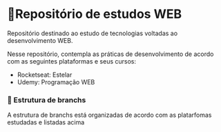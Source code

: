 # 🚀Repositório de estudos WEB

Repositório destinado ao estudo de tecnologias voltadas ao desenvolvimento WEB.

Nesse repositório, contempla as práticas de desenvolvimento de acordo com as seguintes plataformas e seus cursos:

- Rocketseat: Estelar
- Udemy: Programação WEB

### 📃 Estrutura de branchs

A estrutura de branchs está organizadas de acordo com as platarfomas estudadas e listadas acima